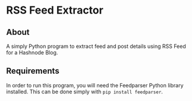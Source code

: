 # RSS Feed Extractor

## About

A simply Python program to extract feed and post details using RSS Feed for a Hashnode Blog.

## Requirements

In order to run this program, you will need the Feedparser Python library installed. This can be done simply with `pip install feedparser`.
